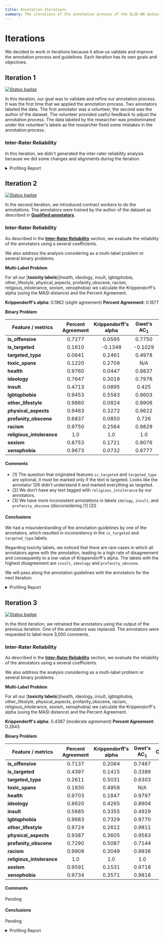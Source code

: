 ```yaml
---
title: Annotation Iterations
summary: The iterations of the annotation process of the OLID-BR dataset.
---
```


# Iterations

We decided to work in iterations because it allow us validate and improve the annotation process and guidelines. Each iteration has its own goals and objectives.

## Iteration 1

[![Status badge](https://img.shields.io/badge/Status-Finished-blue.svg)](https://shields.io/)

In this iteration, our goal was to validate and refine our annotation process. It was the first time that we applied the annotation process. Two annotators labeled the data. The first annotator was a volunteer, the second was the author of the dataset. The volunteer provided useful feedback to adjust the annotation process. The data labeled by the researcher was predominated under the volunteer's labels as the researcher fixed some mistakes in the annotation process.

### Inter-Rater Reliability

In this iteration, we didn't generated the inter-rater reliability analysis because we did some changes and alignments during the iteration.

<details><summary>Profiling Report</summary>

<iframe width=100% height=500 frameBorder=0 src="../reports/olidbr_pilot.html"></iframe>

</details>

## Iteration 2

[![Status badge](https://img.shields.io/badge/Status-Finished-blue.svg)](https://shields.io/)

In the second iteration, we introduced contract workers to do the annotations. The annotators were trained by the author of the dataset as described in [**Qualified annotators**](qualified-annotators.en.md).

### Inter-Rater Reliability

As described in the [**Inter-Rater Reliability**](inter-rater-reliability.en.md) section, we evaluate the reliability of the annotators using a several coefficients.

We also address the analysis considering as a multi-label problem or several binary problems.

**Multi-Label Problem**

For all our [**toxicity labels**]{health, ideology, insult, lgbtqphobia, other_lifestyle, physical_aspects, profanity_obscene, racism, religious_intolerance, sexism, xenophobia} we calculate the Krippendorff's alpha (using the MASI distance) and the Percent Agreement.

**Krippendorff's alpha**: 0.1962 (slight agreement)
**Percent Agreement**: 0.1877

**Binary Problem**

| Feature / metrics          | Percent Agreement | Krippendorff's alpha | Gwet's AC<sub>1</sub> | Comments |
| -------------------------- | :---------------: | :------------------: | :--------: | -------- |
| **is\_offensive**          | 0.7277            | 0.0595               | 0.7750     | |
| **is\_targeted**           | 0.1610            | \-0.1348             | \-0.1029   | [1] |
| **targeted\_type**         | 0.0641            | 0.2461               | 0.4978     | [1] |
| **toxic\_spans**           | 0.1220            | 0.2709               | N/A        | |
| **health**                 | 0.9760            | 0.0447               | 0.9837     | |
| **ideology**               | 0.7647            | 0.3019               | 0.7976     | [3] |
| **insult**                 | 0.4713            | 0.0895               | 0.425      | [3] |
| **lgbtqphobia**            | 0.9453            | 0.5583               | 0.9603     | |
| **other\_lifestyle**       | 0.9860            | 0.0824               | 0.9906     | |
| **physical\_aspects**      | 0.9463            | 0.3272               | 0.9622     | |
| **profanity\_obscene**     | 0.6837            | 0.0850               | 0.726      | [3] |
| **racism**                 | 0.9750            | 0.2564               | 0.9829     | |
| **religious\_intolerance** | 1.0               | 1.0                  | 1.0        | [2] |
| **sexism**                 | 0.8753            | 0.1721               | 0.9076     | |
| **xenophobia**             | 0.9673            | 0.0732               | 0.9777     | |

#### Comments

- [1] The question that originated features `is_targeted` and `targeted_type` are optional, it must be marked only if the text is targeted. Looks like the annotator 126 didn't understand it and marked everything as targeted.
- [2] We don't have any text tagged with `religious_intolerance` by our annotators.
- [3] We have more inconsistent annotations in labels `idelogy`, `insult`, and `profanity_obscene` (disconsidering [1] [2])

#### Conclusions

We had a misunderstanding of the annotation guidelines by one of the annotators, which resulted in inconsistency in the `is_targeted` and `targeted_type` labels.

Regarding toxicity labels, we noticed that there are rare cases in which all annotators agree with the annotation, leading to a high rate of disagreement and consequently to a low value of Krippendorff's alpha. The labels with the highest disagreement are `insult`, `ideology` and `profanity_obscene`.

We will pass along the annotation guidelines with the annotators for the next iteration.

<details><summary>Profiling Report</summary>

<iframe width=100% height=500 frameBorder=0 src="../reports/olidbr_pilot_2.html"></iframe>

</details>

## Iteration 3

[![Status badge](https://img.shields.io/badge/Status-In%20Progress-yellow.svg)](https://shields.io/)

In the third iteration, we retrained the annotators using the output of the previous iteration. One of the annotators was replaced. The annotators were requested to label more 3,000 comments.

### Inter-Rater Reliability

As described in the [**Inter-Rater Reliability**](inter-rater-reliability.en.md) section, we evaluate the reliability of the annotators using a several coefficients.

We also address the analysis considering as a multi-label problem or several binary problems.

**Multi-Label Problem**

For all our [**toxicity labels**]{health, ideology, insult, lgbtqphobia, other_lifestyle, physical_aspects, profanity_obscene, racism, religious_intolerance, sexism, xenophobia} we calculate the Krippendorff's alpha (using the MASI distance) and the Percent Agreement.

**Krippendorff's alpha**: 0.4387 (moderate agreement)
**Percent Agreement**: 0.2843

**Binary Problem**

| Feature / metrics          | Percent Agreement | Krippendorff's alpha | Gwet's AC<sub>1</sub> | Comments |
| -------------------------- | :---------------: | :------------------: | :--------: | -------- |
| **is\_offensive**          | 0.7137            | 0.2064               | 0.7487     | |
| **is\_targeted**           | 0.4397            | 0.1415               | 0.3389     | |
| **targeted\_type**         | 0.2611            | 0.5031               | 0.6303     | |
| **toxic\_spans**           | 0.1830            | 0.4958               | N/A        | |
| **health**                 | 0.9703            | 0.1847               | 0.9797     | |
| **ideology**               | 0.8620            | 0.4265               | 0.8904     | |
| **insult**                 | 0.5685            | 0.3355               | 0.4929     | |
| **lgbtqphobia**            | 0.9683            | 0.7329               | 0.9770     | |
| **other\_lifestyle**       | 0.9724            | 0.2612               | 0.9811     | |
| **physical\_aspects**      | 0.9387            | 0.3605               | 0.9563     | |
| **profanity\_obscene**     | 0.7290            | 0.5087               | 0.7144     | |
| **racism**                 | 0.9908            | 0.3049               | 0.9938     | |
| **religious\_intolerance** | 1.0               | 1.0                  | 1.0        | |
| **sexism**                 | 0.9591            | 0.1531               | 0.9718     | |
| **xenophobia**             | 0.9734            | 0.3571               | 0.9818     | |

#### Comments

Pending

#### Conclusions

Pending

<details><summary>Profiling Report</summary>

<iframe width=100% height=500 frameBorder=0 src="../reports/olidbr_pilot_3.html"></iframe>

</details>
